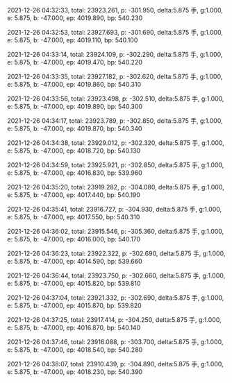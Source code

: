 2021-12-26 04:32:33, total: 23923.261, p: -301.950, delta:5.875 手, g:1.000, e: 5.875, b: -47.000, ep: 4019.890, bp: 540.230

2021-12-26 04:32:53, total: 23927.693, p: -301.690, delta:5.875 手, g:1.000, e: 5.875, b: -47.000, ep: 4019.110, bp: 540.100

2021-12-26 04:33:14, total: 23924.109, p: -302.290, delta:5.875 手, g:1.000, e: 5.875, b: -47.000, ep: 4019.470, bp: 540.220

2021-12-26 04:33:35, total: 23927.182, p: -302.620, delta:5.875 手, g:1.000, e: 5.875, b: -47.000, ep: 4019.860, bp: 540.310

2021-12-26 04:33:56, total: 23923.498, p: -302.510, delta:5.875 手, g:1.000, e: 5.875, b: -47.000, ep: 4019.890, bp: 540.300

2021-12-26 04:34:17, total: 23923.789, p: -302.850, delta:5.875 手, g:1.000, e: 5.875, b: -47.000, ep: 4019.870, bp: 540.340

2021-12-26 04:34:38, total: 23929.012, p: -302.320, delta:5.875 手, g:1.000, e: 5.875, b: -47.000, ep: 4018.720, bp: 540.130

2021-12-26 04:34:59, total: 23925.921, p: -302.850, delta:5.875 手, g:1.000, e: 5.875, b: -47.000, ep: 4016.830, bp: 539.960

2021-12-26 04:35:20, total: 23919.282, p: -304.080, delta:5.875 手, g:1.000, e: 5.875, b: -47.000, ep: 4017.440, bp: 540.190

2021-12-26 04:35:41, total: 23916.727, p: -304.930, delta:5.875 手, g:1.000, e: 5.875, b: -47.000, ep: 4017.550, bp: 540.310

2021-12-26 04:36:02, total: 23915.546, p: -305.360, delta:5.875 手, g:1.000, e: 5.875, b: -47.000, ep: 4016.000, bp: 540.170

2021-12-26 04:36:23, total: 23922.322, p: -302.690, delta:5.875 手, g:1.000, e: 5.875, b: -47.000, ep: 4014.590, bp: 539.660

2021-12-26 04:36:44, total: 23923.750, p: -302.660, delta:5.875 手, g:1.000, e: 5.875, b: -47.000, ep: 4015.820, bp: 539.810

2021-12-26 04:37:04, total: 23921.332, p: -302.690, delta:5.875 手, g:1.000, e: 5.875, b: -47.000, ep: 4015.870, bp: 539.820

2021-12-26 04:37:25, total: 23917.414, p: -304.250, delta:5.875 手, g:1.000, e: 5.875, b: -47.000, ep: 4016.870, bp: 540.140

2021-12-26 04:37:46, total: 23916.088, p: -303.700, delta:5.875 手, g:1.000, e: 5.875, b: -47.000, ep: 4018.540, bp: 540.280

2021-12-26 04:38:07, total: 23910.439, p: -304.890, delta:5.875 手, g:1.000, e: 5.875, b: -47.000, ep: 4018.230, bp: 540.390